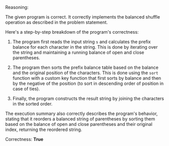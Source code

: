 Reasoning: 

The given program is correct. It correctly implements the balanced shuffle operation as described in the problem statement. 

Here's a step-by-step breakdown of the program's correctness:

1. The program first reads the input string `s` and calculates the prefix balance for each character in the string. This is done by iterating over the string and maintaining a running balance of open and close parentheses.

2. The program then sorts the prefix balance table based on the balance and the original position of the characters. This is done using the `sort` function with a custom key function that first sorts by balance and then by the negative of the position (to sort in descending order of position in case of ties).

3. Finally, the program constructs the result string by joining the characters in the sorted order.

The execution summary also correctly describes the program's behavior, stating that it reorders a balanced string of parentheses by sorting them based on the balance of open and close parentheses and their original index, returning the reordered string.

Correctness: **True**